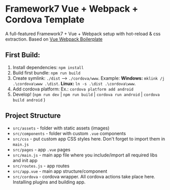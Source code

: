# Framework7 Vue + Webpack + Cordova Template

A full-featured Framework7 + Vue + Webpack setup with hot-reload & css extraction. Based on [Vue Webpack Boilerplate](https://github.com/vuejs-templates/webpack)

## First Build:

1. Install dependencies: `npm install`
2. Build first bundle: `npm run build`
3. Create symlink: `./dist` --> `./cordova/www`. Example: **Windows:** `mklink /j .\cordova\www .\dist`. **Linux:** `ln -s .\dist .\cordova\www`.
4. Add cordova platform: Ex.: `cordova platform add android`
5. Develop! (`npm run dev` | `npm run build` | `cordova run android` | `cordova build android` )


## Project Structure

* `src/assets` - folder with static assets (images)
* `src/components` - folder with custom `.vue` components
* `src/css` - put custom app CSS styles here. Don't forget to import them in `main.js`
* `src/pages` - app `.vue` pages
* `src/main.js` - main app file where you include/import all required libs and init app
* `src/routes.js` - app routes
* `src/app.vue` - main app structure/component
* `src/cordova` - cordova wrapper. All cordova actions take place here. Installing plugins and building app.

